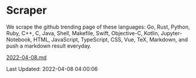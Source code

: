 # Scraper

We scrape the github trending page of these languages: Go, Rust, Python, Ruby, C++, C, Java, Shell, Makefile, Swift, Objective-C, Kotlin, Jupyter-Notebook, HTML, JavaScript, TypeScript, CSS, Vue, TeX, Markdown, and push a markdown result everyday.

[2022-04-08.md](https://github.com/yangwenmai/github-trending-backup/blob/master/2022-04-08.md)

Last Updated: 2022-04-08 04:00:06